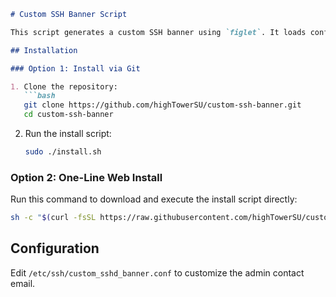 ```markdown
# Custom SSH Banner Script

This script generates a custom SSH banner using `figlet`. It loads configuration from `/etc/ssh/custom_sshd_banner.conf`, where you can set the admin contact email and warning message. The banner is saved in `/srv/ssh/banner`, and recommended `sshd_config` settings are displayed.

## Installation

### Option 1: Install via Git

1. Clone the repository:
   ```bash
   git clone https://github.com/highTowerSU/custom-ssh-banner.git
   cd custom-ssh-banner
   ```

2. Run the install script:
   ```bash
   sudo ./install.sh
   ```

### Option 2: One-Line Web Install

Run this command to download and execute the install script directly:
   ```bash
   sh -c "$(curl -fsSL https://raw.githubusercontent.com/highTowerSU/custom-ssh-banner/webinstall.sh)"
   ```

## Configuration

Edit `/etc/ssh/custom_sshd_banner.conf` to customize the admin contact email.
